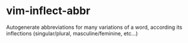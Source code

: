 # vim-inflect-abbr
Autogenerate abbreviations for many variations of a word, according its inflections (singular/plural, masculine/feminine, etc...)
